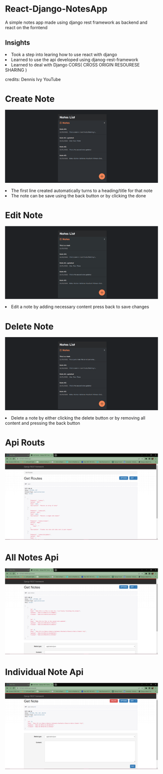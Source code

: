 # React-Django-NotesApp

A simple notes app made using django rest framework as backend and react on the forntend

## Insights
<li>Took a step into learing how to use react with django 
<li>Learned to use the api developed using djanog-rest-framework
<li>Learned to deal with Django CORS( CROSS ORIGIN RESOURESE SHARING ) 

credits: Dennis Ivy YouTube

# Create Note
![](https://github.com/VTVIMAL/React-Django-NotesApp/blob/master/Create%20Note.gif)
<li> The first line created automatically turns to a heading/title for that note
<li> The note can be save using the back button or by clicking the done

# Edit Note 
![](https://github.com/VTVIMAL/React-Django-NotesApp/blob/master/Edit%20Note.gif)
<li> Edit a note by adding necessary content press back to save changes 

# Delete Note
![](https://github.com/VTVIMAL/React-Django-NotesApp/blob/master/Delete%20Note.gif)
<li> Delete a note by either clicking the delete button or by removing all content and pressing the back button

# Api Routs
![](https://github.com/VTVIMAL/React-Django-NotesApp/blob/master/Routes%20Api.png)

# All Notes Api
![](https://github.com/VTVIMAL/React-Django-NotesApp/blob/master/All%20Notes.png)

# Individual Note Api
![](https://github.com/VTVIMAL/React-Django-NotesApp/blob/master/Single%20Note.png)
